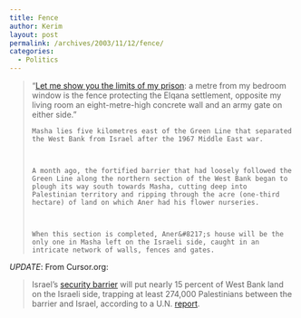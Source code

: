 ```yaml
---
title: Fence
author: Kerim
layout: post
permalink: /archives/2003/11/12/fence/
categories:
  - Politics
---
```


>   &#8220;<a href="http://www.iol.co.za/index.php?click_id=123&#38;art_id=iol1068536817490A353&#38;set_id=1" onclick="_gaq.push(['_trackEvent', 'outbound-article', 'http://www.iol.co.za/index.php?click_id=123&art_id=iol1068536817490A353&set_id=1', 'Let me show you the limits of my prison']);" >Let me show you the limits of my prison</a>: a metre from my bedroom window is the fence protecting the Elqana settlement, opposite my living room an eight-metre-high concrete wall and an army gate on either side.&#8221; 
>   
>   
>     Masha lies five kilometres east of the Green Line that separated the West Bank from Israel after the 1967 Middle East war.
>   
>   
>   
>     A month ago, the fortified barrier that had loosely followed the Green Line along the northern section of the West Bank began to plough its way south towards Masha, cutting deep into Palestinian territory and ripping through the acre (one-third hectare) of land on which Aner had his flower nurseries.
>   
>   
>   
>     When this section is completed, Aner&#8217;s house will be the only one in Masha left on the Israeli side, caught in an intricate network of walls, fences and gates.
>   


*UPDATE*: From Cursor.org:


>   Israel&#8217;s <a href="http://seattlepi.nwsource.com/national/147882_mideast12.html" onclick="_gaq.push(['_trackEvent', 'outbound-article', 'http://seattlepi.nwsource.com/national/147882_mideast12.html', 'security barrier']);" >security barrier</a> will put nearly 15 percent of West Bank land on the Israeli side, trapping at least 274,000 Palestinians between the barrier and Israel, according to a U.N. <a href="http://www.reliefweb.int/hic-opt/" onclick="_gaq.push(['_trackEvent', 'outbound-article', 'http://www.reliefweb.int/hic-opt/', 'report']);" >report</a>.


